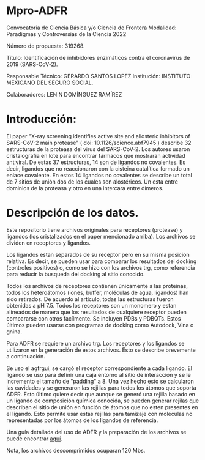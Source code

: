 # Mpro-ADFR
Convocatoria de Ciencia Básica y/o Ciencia de Frontera Modalidad: Paradigmas y Controversias de la Ciencia 2022  

Número de propuesta: 319268. 

Título: Identificación de inhibidores enzimáticos contra el coronavirus de 2019 (SARS-CoV-2). 

Responsable Técnico: GERARDO SANTOS LOPEZ Institución: INSTITUTO MEXICANO DEL SEGURO SOCIAL. 

Colaboradores: LENIN DOMÍNGUEZ RAMÍREZ 

# Introducción:

El paper "X-ray screening identifies active site and allosteric inhibitors of SARS-CoV-2 main protease" ( doi: 10.1126/science.abf7945 ) describe 32 estructuras de la proteasa del virus del SARS-CoV-2. Los autores usaron cristalografia en lote para encontrar fármacos que mostraran actividad antiviral.
De estas 37 estructuras, 14 son de ligandos no covalentes. Es decir, ligandos que no reaccionaron con la cisteina catalítica formado un enlace covalente. En estos 14 ligandos no covalentes se describe un total de 7 sitios de unión dos de los cuales son alostéricos. Un esta entre dominios de la proteasa y otro en una intercara entre dímeros. 

# Descripción de los datos.

Este repositorio tiene archivos originales para receptores (protease) y ligandos (los cristalizados en el paper mencionado arriba). Los archivos se dividen en receptores y ligandos. 

Los ligandos estan separados de su receptor pero en su misma posicion relativa. Es decir, se pueden usar para comparar los resultados del docking (controles positivos) o, como se hizo con los archivos trg, como referencia para reducir la busqueda del docking al sitio conocido.

Todos los archivos de receptores contienen únicamente a las proteínas, todos los heteroátomos (iones, buffer, moléculas de agua, ligandos) han sido retirados. De acuerdo al artículo, todas las estructuras fueron obtenidas a pH 7.5. Todos los receptores son un monomero y estan alineados de manera que los resultados de cualquiere receptor pueden compararse con otros facílmente. Se incluyen PDBs y PDBQTs. Estos últimos pueden usarse con programas de docking como Autodock, Vina o gnina. 

Para ADFR se requiere un archivo trg. Los receptores y los ligandos se utilizaron en la generación de estos archivos. Esto se describe brevemente a continuación. 

Se uso el agfrgui, se cargó el receptor correspondiente a cada ligando. El ligando se uso para definir una caja entorno al sitio de interacción y se le incremento el tamaño de "padding" a 8. Una vez hecho esto se calcularon las cavidades y se generaron las rejillas para todos los átomos que soporta ADFR. 
Esto último quiere decir que aunque se generó una rejilla basado en un ligando de composición química conocida, se pueden generar rejilas que describan el sitio de unión en función de átomos que no esten presentes en el ligando. Esto permite usar estas rejillas para tamizaje con moléculas no representadas por los átomos de los ligandos de referencia.

Una guía detallada del uso de ADFR y la preparación de los archivos se puede encontrar [aquí](https://github.com/leninkelvin/ADFR-of-varying-flexibility).

Nota, los archivos descomprimidos ocuparan 120 Mbs.
